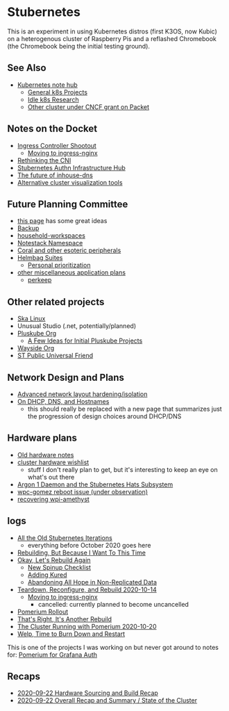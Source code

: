 # Stubernetes

This is an experiment in using Kubernetes distros (first K3OS, now Kubic) on a heterogenous cluster of Raspberry Pis and a reflashed Chromebook (the Chromebook being the initial testing ground).

## See Also

- [Kubernetes note hub](yynnd-jg6vf-4p813-td1c7-e8y0s)
  - [General k8s Projects](jm357-xrxvy-mrahf-f3tbf-n8jwm)
  - [Idle k8s Research](zrckg-chfzb-8ma8p-7c5hs-wqtek)
  - [Other cluster under CNCF grant on Packet](mykqq-0pfdp-0q97w-t3e40-ryzwt)

## Notes on the Docket

- [Ingress Controller Shootout](t7v0w-vp2jf-0gbwx-vc504-pzwre)
  - [Moving to ingress-nginx](8hs34-qrjyd-04a0f-ms2cp-y214p)
- [Rethinking the CNI](tc9kh-s97am-c48vh-2ybba-p20m3)
- [Stubernetes Authn Infrastructure Hub](9hpvq-fgwb1-6panh-9qf3s-xe4r7)
- [The future of inhouse-dns](zh3ep-tz2h8-0tba6-sj850-7dztm)
- [Alternative cluster visualization tools](vs0ae-2wgff-8fbms-z2tdw-q0tcb)

## Future Planning Committee

- [this page][kauri] has some great ideas
- [Backup](rgew1-cmwzs-cabgf-1xyc7-nat44)
- [household-workspaces](k1c34-ncewq-cdanq-mjvfe-y07w3)
- [Notestack Namespace](818qe-18zad-j98zr-yccws-vswwg)
- [Coral and other esoteric peripherals](e357k-hrbfm-ma9ab-2vgf7-cedcn)
- [Helmbag Suites](mtwmg-gw5d6-m5a4q-ded6h-dkz12)
  - [Personal prioritization](4ks34-75v3b-w9ag8-2xeh0-9nrcv)
- [other miscellaneous application plans](5w844-crb3d-p0ac2-qz5kn-dzx4v)
  - [perkeep](mr4wk-y9m0m-48bw1-w7bz4-kxsmj)

[kauri]: https://kauri.io/install-and-configure-a-kubernetes-cluster-with-k3s-to-self-host-applications/418b3bc1e0544fbc955a4bbba6fff8a9/a

## Other related projects

- [Ska Linux](p3rh2-96gvn-rmb39-rg74d-tcbjj)
- Unusual Studio (.net, potentially/planned)
- [Pluskube Org](b9mkp-2d5x8-r5a6x-9anzr-5y428)
  - [A Few Ideas for Initial Pluskube Projects](fznv1-cwm96-ws99t-1nrzw-gwj4y)
- [Wayside Org](7n4v0-wf0y7-119kw-68qsx-j6rgw)
- [ST Public Universal Friend](3dgxq-q2g2f-5884q-kd97d-hxjk1)

## Network Design and Plans

- [Advanced network layout hardening/isolation](8fw52-4x7mt-4r8vm-jx527-4hxm3)
- [On DHCP, DNS, and Hostnames](985hb-x1e5v-cwb2m-vrhr8-c2590)
  - this should really be replaced with a new page that summarizes just the progression of design choices around DHCP/DNS

## Hardware plans

- [Old hardware notes](c4a04-3rs18-pj8th-thj37-qtc4n)
- [cluster hardware wishlist](rk2h8-qx26w-0x9py-6mk9m-bdmm5)
  - stuff I don't really plan to get, but it's interesting to keep an eye on what's out there
- [Argon 1 Daemon and the Stubernetes Hats Subsystem](y2mp2-95f9z-gk8yj-gm2r6-727w5)
- [wpc-gomez reboot issue (under observation)](bm3ec-93qte-cgbj0-p1pdz-tfrry)
- [recovering wpi-amethyst](hmth7-ryhd2-cs8t4-gad87-ae3gf)

## logs

- [All the Old Stubernetes Iterations](0sj5g-2y3v7-hqb7t-vqcn8-mwbxw)
  - everything before October 2020 goes here
- [Rebuilding, But Because I Want To This Time](y6cdb-6fr0x-gna21-xp0g7-3v59y)
- [Okay, Let's Rebuild Again](pknyb-4acyd-0fa3w-r692q-qb54y)
  - [New Spinup Checklist](16a6f-fkbyw-n4ag9-ganrw-01amn)
  - [Adding Kured](09x1b-rvd6r-9g8zp-eedt2-ta0mf)
  - [Abandoning All Hope in Non-Replicated Data](ek854-zy6f3-tr9z3-bnnr2-55vmf)
- [Teardown, Reconfigure, and Rebuild 2020-10-14](yh6xx-ghwp8-c190b-jae1w-hff3k)
  - [Moving to ingress-nginx](8hs34-qrjyd-04a0f-ms2cp-y214p)
    - cancelled: currently planned to become uncancelled
- [Pomerium Rollout](1cry9-qepac-vta2z-6sas2-fmkje)
- [That's Right, It's Another Rebuild](n71zf-yf5sm-wx88z-8r2ah-7agtx)
- [The Cluster Running with Pomerium 2020-10-20](st2tq-tv937-g58jw-c9pmw-1ydr1)
- [Welp, Time to Burn Down and Restart](eskj2-xczw6-t294d-strqx-5a58r)

This is one of the projects I was working on but never got around to notes for: [Pomerium for Grafana Auth](k0e5d-cty2z-4warv-e2v51-thzrs)

## Recaps

- [2020-09-22 Hardware Sourcing and Build Recap](ce57w-p0ptb-ap92a-2g784-0xy02)
- [2020-09-22 Overall Recap and Summary / State of the Cluster](d6rv8-h6b4a-p19j5-24cpr-fzk8s)
